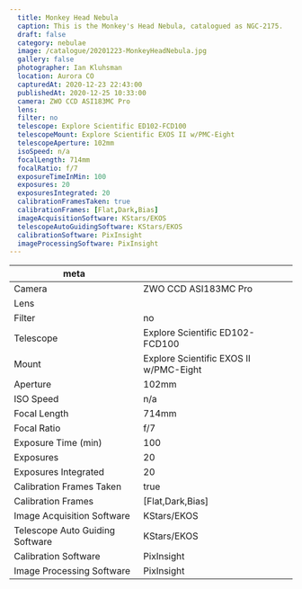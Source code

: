 ```yaml
---
  title: Monkey Head Nebula
  caption: This is the Monkey's Head Nebula, catalogued as NGC-2175.
  draft: false
  category: nebulae
  image: /catalogue/20201223-MonkeyHeadNebula.jpg
  gallery: false
  photographer: Ian Kluhsman
  location: Aurora CO
  capturedAt: 2020-12-23 22:43:00
  publishedAt: 2020-12-25 10:33:00
  camera: ZWO CCD ASI183MC Pro
  lens: 
  filter: no
  telescope: Explore Scientific ED102-FCD100
  telescopeMount: Explore Scientific EXOS II w/PMC-Eight
  telescopeAperture: 102mm
  isoSpeed: n/a
  focalLength: 714mm
  focalRatio: f/7
  exposureTimeInMin: 100
  exposures: 20
  exposuresIntegrated: 20
  calibrationFramesTaken: true
  calibrationFrames: [Flat,Dark,Bias]
  imageAcquisitionSoftware: KStars/EKOS
  telescopeAutoGuidingSoftware: KStars/EKOS
  calibrationSoftware: PixInsight
  imageProcessingSoftware: PixInsight
---
```


| meta | |
| --- | --- |
| Camera | ZWO CCD ASI183MC Pro
| Lens | 
| Filter | no
| Telescope | Explore Scientific ED102-FCD100
| Mount | Explore Scientific EXOS II w/PMC-Eight
| Aperture | 102mm
| ISO Speed | n/a
| Focal Length | 714mm
| Focal Ratio | f/7
| Exposure Time (min) | 100
| Exposures | 20
| Exposures Integrated | 20
| Calibration Frames Taken | true
| Calibration Frames | [Flat,Dark,Bias]
| Image Acquisition Software | KStars/EKOS
| Telescope Auto Guiding Software | KStars/EKOS
| Calibration Software | PixInsight
| Image Processing Software | PixInsight

